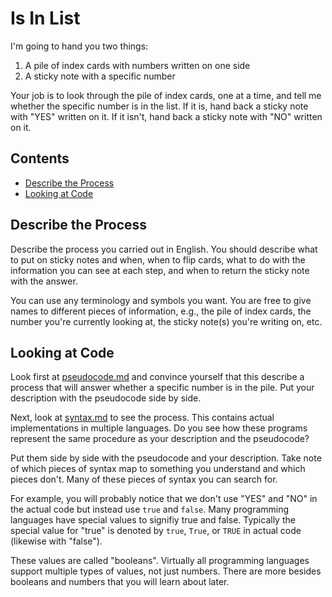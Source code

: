 # Is In List

I'm going to hand you two things:

1. A pile of index cards with numbers written on one side
1. A sticky note with a specific number

Your job is to look through the pile of index cards, one at a time, and tell me whether the specific number is in the list.  If it is, hand back a sticky note with "YES" written on it.  If it isn't, hand back a sticky note with "NO" written on it.

## Contents <!-- omit in toc -->

- [Describe the Process](#describe-the-process)
- [Looking at Code](#looking-at-code)

## Describe the Process

Describe the process you carried out in English.  You should describe what to put on sticky notes and when, when to flip cards, what to do with the information you can see at each step, and when to return the sticky note with the answer.

You can use any terminology and symbols you want. You are free to give names to different pieces of information, e.g., the pile of index cards, the number you're currently looking at, the sticky note(s) you're writing on, etc.

## Looking at Code

Look first at [pseudocode.md](pseudocode.md) and convince yourself that this describe a process that will answer whether a specific number is in the pile.  Put your description with the pseudocode side by side.

Next, look at [syntax.md](syntax.md) to see the process. This contains actual implementations in multiple languages. Do you see how these programs represent the same procedure as your description and the pseudocode?

Put them side by side with the pseudocode and your description.  Take note of which pieces of syntax map to something you understand and which pieces don't.  Many of these pieces of syntax you can search for.

For example, you will probably notice that we don't use "YES" and "NO" in the actual code but instead use `true` and `false`. Many programming languages have special values to signifiy true and false.  Typically the special value for "true" is denoted by `true`, `True`, or `TRUE` in actual code (likewise with "false").

These values are called "booleans".  Virtually all programming languages support multiple types of values, not just numbers.  There are more besides booleans and numbers that you will learn about later.

